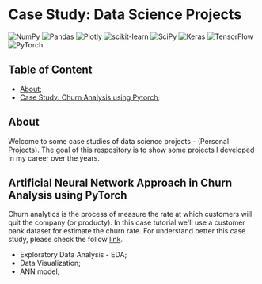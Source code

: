 # Case Study: Data Science Projects 
![NumPy](https://img.shields.io/badge/numpy-%23013243.svg?style=for-the-badge&logo=numpy&logoColor=white)
![Pandas](https://img.shields.io/badge/pandas-%23150458.svg?style=for-the-badge&logo=pandas&logoColor=white)
![Plotly](https://img.shields.io/badge/Plotly-%233F4F75.svg?style=for-the-badge&logo=plotly&logoColor=white)
![scikit-learn](https://img.shields.io/badge/scikit--learn-%23F7931E.svg?style=for-the-badge&logo=scikit-learn&logoColor=white)
![SciPy](https://img.shields.io/badge/SciPy-%230C55A5.svg?style=for-the-badge&logo=scipy&logoColor=%white)
![Keras](https://img.shields.io/badge/Keras-%23D00000.svg?style=for-the-badge&logo=Keras&logoColor=white)
![TensorFlow](https://img.shields.io/badge/TensorFlow-%23FF6F00.svg?style=for-the-badge&logo=TensorFlow&logoColor=white)
![PyTorch](https://img.shields.io/badge/PyTorch-%23EE4C2C.svg?style=for-the-badge&logo=PyTorch&logoColor=white)

## Table of Content

- [About](#about);
- [Case Study: Churn Analysis using Pytorch](#artificial-neural-network-approach-in-churn-analysis-using-pytorch);

## About

Welcome to some case studies of data science projects - (Personal Projects). The goal of this respository is to show some projects I developed in my career over the years.

## Artificial Neural Network Approach in Churn Analysis using PyTorch

Churn analytics is the process of measure the rate at which customers will quit the company (or producty). In this case tutorial we'll use a customer bank
dataset for estimate the churn rate. For understand better this case study, please check the follow [link]().

- Exploratory Data Analysis - EDA;
- Data Visualization;
- ANN model;
